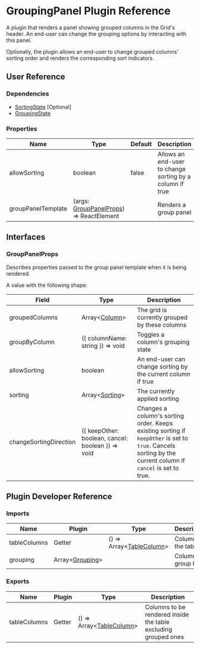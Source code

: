 # GroupingPanel Plugin Reference

A plugin that renders a panel showing grouped columns in the Grid's header. An end-user can change the grouping options by interacting with this panel.

Optionally, the plugin allows an end-user to change grouped columns' sorting order and renders the corresponding sort indicators.

## User Reference

### Dependencies

- [SortingState](sorting-state.md) [Optional]
- [GroupingState](grouping-state.md)

### Properties

Name | Type | Default | Description
-----|------|---------|------------
allowSorting | boolean | false | Allows an end-user to change sorting by a column if true
groupPanelTemplate | (args: [GroupPanelProps](#group-panel-props)) => ReactElement | | Renders a group panel

## Interfaces

### <a name="group-panel-props"></a>GroupPanelProps

Describes properties passed to the group panel template when it is being rendered.

A value with the following shape:

Field | Type | Description
------|------|------------
groupedColumns | Array&lt;[Column](grid.md#column)&gt; | The grid is currently grouped by these columns
groupByColumn | ({ columnName: string }) => void | Toggles a column's grouping state
allowSorting | boolean | An end-user can change sorting by the current column if true
sorting | Array&lt;[Sorting](sorting-state.md#sorting)&gt; | The currently applied sorting
changeSortingDirection | ({ keepOther: boolean, cancel: boolean }) => void | Changes a column's sorting order. Keeps existing sorting if `keepOther` is set to `true`. Cancels sorting by the current column if `cancel` is set to true.

## Plugin Developer Reference

### Imports

Name | Plugin | Type | Description
-----|--------|------|------------
tableColumns | Getter | () => Array&lt;[TableColumn](#table-column)&gt; | Columns of the table
grouping | Array&lt;[Grouping](grouping-state.md#grouping)&gt; | | Columns to group by

### Exports

Name | Plugin | Type | Description
-----|--------|------|------------
tableColumns | Getter | () => Array&lt;[TableColumn](table-view.md#table-column)&gt; | Columns to be rendered inside the table excluding grouped ones
